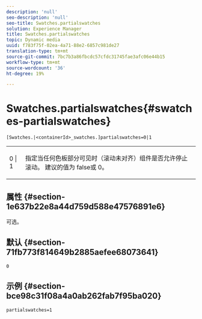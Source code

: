 ```yaml
---
description: 'null'
seo-description: 'null'
seo-title: Swatches.partialswatches
solution: Experience Manager
title: Swatches.partialswatches
topic: Dynamic media
uuid: f783f75f-02ea-4a71-88e2-6857c981de27
translation-type: tm+mt
source-git-commit: 7bc7b3a86fbcdc57cfdc31745fae3afc06e44b15
workflow-type: tm+mt
source-wordcount: '36'
ht-degree: 19%

---
```



# Swatches.partialswatches{#swatches-partialswatches}

`[Swatches.|<containerId>_swatches.]partialswatches=0|1`

<table id="table_4B8CEC134277403A840A050BD8C8CE2B"> 
 <tbody> 
  <tr> 
   <td> <p> <span class="codeph"> 0 | 1</span> </p> </td> 
   <td> <p> 指定当任何色板部分可见时（滚动未对齐）组件是否允许停止滚动。 建议的值为<span class="codeph"> false</span>或<span class="codeph"> 0</span>。 </p> </td> 
  </tr> 
 </tbody> 
</table>

## 属性 {#section-1e637b22e8a44d759d588e47576891e6}

可选。

## 默认 {#section-71fb773f814649b2885aefee68073641}

`0`

## 示例 {#section-bce98c31f08a4a0ab262fab7f95ba020}

`partialswatches=1`
